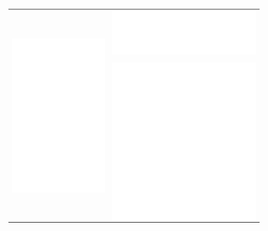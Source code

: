 <table>
<tbody>
  <tr>
    <td>
      <img align="center" alt="Achievements" src="metrics.plugin.achievements.svg" width="100%" />
    </td>
    <td border="0">
      <img align="center" alt="Languages" src="metrics.plugin.languages.svg" width="100%" />
      <br />
      <br />
      <img align="center" alt="Habits" src="metrics.plugin.habits.facts.svg" width="100%" />
    </td>
  </tr>
</tbody>
</table>


